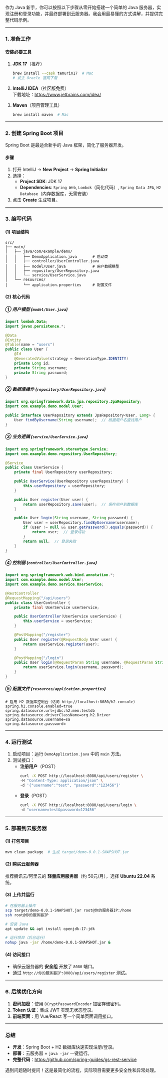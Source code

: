 作为 Java 新手，你可以按照以下步骤从零开始搭建一个简单的 Java 服务器，实现注册和登录功能，并最终部署到云服务器。我会用最易懂的方式讲解，并提供完整代码示例。

---

### **1. 准备工作**
#### **安装必要工具**
1. **JDK 17**（推荐）  
   ```bash
   brew install --cask temurin17  # Mac
   # 或去 Oracle 官网下载
   ```
2. **IntelliJ IDEA**（社区版免费）  
   下载地址：https://www.jetbrains.com/idea/

3. **Maven**（项目管理工具）  
   ```bash
   brew install maven  # Mac
   ```

---

### **2. 创建 Spring Boot 项目**
Spring Boot 是最适合新手的 Java 框架，简化了服务器开发。

#### **步骤**
1. 打开 IntelliJ → **New Project** → **Spring Initializr**  
2. 选择：
   - **Project SDK**: JDK 17
   - **Dependencies**: `Spring Web`, `Lombok`（简化代码）, `Spring Data JPA`, `H2 Database`（内存数据库，无需安装）
3. 点击 **Create** 生成项目。

---

### **3. 编写代码**
#### **(1) 项目结构**
```
src/
├── main/
│   ├── java/com/example/demo/
│   │   ├── DemoApplication.java       # 启动类
│   │   ├── controller/UserController.java
│   │   ├── model/User.java            # 用户数据模型
│   │   ├── repository/UserRepository.java
│   │   └── service/UserService.java
│   └── resources/
│       └── application.properties     # 配置文件
```

#### **(2) 核心代码**
##### **① 用户模型 (`model/User.java`)**
```java
import lombok.Data;
import javax.persistence.*;

@Data
@Entity
@Table(name = "users")
public class User {
    @Id
    @GeneratedValue(strategy = GenerationType.IDENTITY)
    private Long id;
    private String username;
    private String password;
}
```

##### **② 数据库操作 (`repository/UserRepository.java`)**
```java
import org.springframework.data.jpa.repository.JpaRepository;
import com.example.demo.model.User;

public interface UserRepository extends JpaRepository<User, Long> {
    User findByUsername(String username);  // 根据用户名查找用户
}
```

##### **③ 业务逻辑 (`service/UserService.java`)**
```java
import org.springframework.stereotype.Service;
import com.example.demo.repository.UserRepository;

@Service
public class UserService {
    private final UserRepository userRepository;

    public UserService(UserRepository userRepository) {
        this.userRepository = userRepository;
    }

    public User register(User user) {
        return userRepository.save(user);  // 保存用户到数据库
    }

    public User login(String username, String password) {
        User user = userRepository.findByUsername(username);
        if (user != null && user.getPassword().equals(password)) {
            return user;  // 登录成功
        }
        return null;  // 登录失败
    }
}
```

##### **④ 控制器 (`controller/UserController.java`)**
```java
import org.springframework.web.bind.annotation.*;
import com.example.demo.model.User;
import com.example.demo.service.UserService;

@RestController
@RequestMapping("/api/users")
public class UserController {
    private final UserService userService;

    public UserController(UserService userService) {
        this.userService = userService;
    }

    @PostMapping("/register")
    public User register(@RequestBody User user) {
        return userService.register(user);
    }

    @PostMapping("/login")
    public User login(@RequestParam String username, @RequestParam String password) {
        return userService.login(username, password);
    }
}
```

##### **⑤ 配置文件 (`resources/application.properties`)**
```properties
# 启用 H2 数据库控制台（访问 http://localhost:8080/h2-console）
spring.h2.console.enabled=true
spring.datasource.url=jdbc:h2:mem:testdb
spring.datasource.driverClassName=org.h2.Driver
spring.datasource.username=sa
spring.datasource.password=
```

---

### **4. 运行测试**
1. 启动项目：运行 `DemoApplication.java` 中的 `main` 方法。
2. 测试接口：
   - **注册用户**（POST）  
     ```bash
     curl -X POST http://localhost:8080/api/users/register \
     -H "Content-Type: application/json" \
     -d '{"username":"test", "password":"123456"}'
     ```
   - **登录**（POST）  
     ```bash
     curl -X POST http://localhost:8080/api/users/login \
     -d "username=test&password=123456"
     ```

---

### **5. 部署到云服务器**
#### **(1) 打包项目**
```bash
mvn clean package  # 生成 target/demo-0.0.1-SNAPSHOT.jar
```

#### **(2) 购买云服务器**
推荐腾讯云/阿里云的 **轻量应用服务器**（约 50元/月），选择 **Ubuntu 22.04** 系统。

#### **(3) 上传并运行**
```bash
# 在服务器上操作
scp target/demo-0.0.1-SNAPSHOT.jar root@你的服务器IP:/home
ssh root@你的服务器IP

# 安装 Java
apt update && apt install openjdk-17-jdk

# 运行项目（后台运行）
nohup java -jar /home/demo-0.0.1-SNAPSHOT.jar &
```

#### **(4) 访问接口**
- 确保云服务器的 **安全组** 开放了 `8080` 端口。
- 通过 `http://你的服务器IP:8080/api/users/register` 测试。

---

### **6. 后续优化方向**
1. **密码加密**：使用 `BCryptPasswordEncoder` 加密存储密码。
2. **Token 认证**：集成 JWT 实现无状态登录。
3. **前端页面**：用 Vue/React 写一个简单页面调用接口。

---

### **总结**
- **开发**：Spring Boot + H2 数据库快速实现注册/登录。
- **部署**：云服务器 + `java -jar` 一键运行。
- **完整代码**：https://github.com/spring-guides/gs-rest-service

遇到问题随时提问！这是最简化的流程，实际项目需要更多安全性和异常处理。